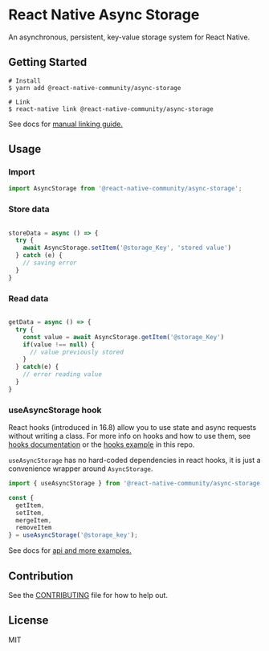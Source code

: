 # React Native Async Storage

An asynchronous, persistent, key-value storage system for React Native.


## Getting Started


```
# Install
$ yarn add @react-native-community/async-storage

# Link
$ react-native link @react-native-community/async-storage
```

See docs for [manual linking guide.](docs/Linking.md)


## Usage

### Import

```js
import AsyncStorage from '@react-native-community/async-storage';
```

### Store data
```jsx

storeData = async () => {
  try {
    await AsyncStorage.setItem('@storage_Key', 'stored value')
  } catch (e) {
    // saving error
  }
}

```

### Read data
```jsx

getData = async () => {
  try {
    const value = await AsyncStorage.getItem('@storage_Key')
    if(value !== null) {
      // value previously stored
    }
  } catch(e) {
    // error reading value
  }
}

```

### useAsyncStorage hook

React hooks (introduced in 16.8) allow you to use state and async requests without writing a class. For more info on hooks and how to use them, see [hooks documentation](https://reactjs.org/docs/hooks-intro.html) or the [hooks example](docs/Hooks.md) in this repo.

`useAsyncStorage` has no hard-coded dependencies in react hooks, it is just a convenience wrapper around `AsyncStorage`.

```js
import { useAsyncStorage } from '@react-native-community/async-storage';
```

```jsx
const {
  getItem,
  setItem,
  mergeItem,
  removeItem
} = useAsyncStorage('@storage_key');
```

See docs for [api and more examples.](docs/API.md)

## Contribution

See the [CONTRIBUTING](CONTRIBUTING.md) file for how to help out.

## License

MIT